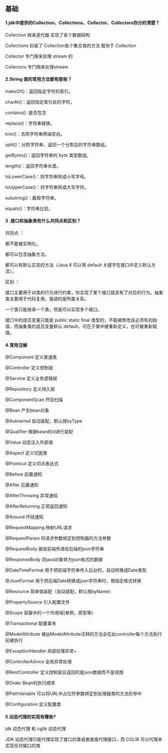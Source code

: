 ## 基础

#### 1.jdk中提供的Collection、Collections、Collector、Collectors你分的清楚？

Collection 继承迭代器 实现了各个数据结构

Collections 封装了 Collection各个集合类的方法 服务于 Collection

Collector 专门用来处理 stream 的

Collectors 专门用来处理stream 

####  2.String 类的常用方法都有那些？

indexOf()：返回指定字符的索引。

charAt()：返回指定索引处的字符。

contains() :是否包含

replace()：字符串替换。

trim()：去除字符串两端空白。

split()：分割字符串，返回一个分割后的字符串数组。

getBytes()：返回字符串的 byte 类型数组。

length()：返回字符串长度。

toLowerCase()：将字符串转成小写字母。

toUpperCase()：将字符串转成大写字符。

substring()：截取字符串。

equals()：字符串比较。

#### 3 .接口和抽象类有什么共同点和区别？

共同点 ：

都不能被实例化。

都可以包含抽象方法。

都可以有默认实现的方法（Java 8 可以用 default 关键字在接口中定义默认方法）。

区别 ：

接口主要用于对类的行为进行约束，你实现了某个接口就具有了对应的行为。抽象类主要用于代码复用，强调的是所属关系。

一个类只能继承一个类，但是可以实现多个接口。

接口中的成员变量只能是 public static final 类型的，不能被修改且必须有初始值，而抽象类的成员变量默认 default，可在子类中被重新定义，也可被重新赋值。

####  4.常用注解

@Component 定义普通类

@Controller 定义控制层

@Service 定义业务逻辑层

@Repository 定义持久层

@ComponentScan 开启扫描

@Bean 产生bean对象

@Autowired 自动装配，默认按byType

@Qualifier 根据bean的id进行装配

@Value 动态注入外部值

@Aspect 定义切面类

@Pointcut 定义切点表达式

@Before 前置通知

@After 后置通知

@AfterThrowing 异常通知

@AfterReturning 正常返回通知

@Around 环绕通知

@RequestMapping 映射URL请求

@RequestParam 将请求参数绑定到控制器的方法参数

@RequestBody 接收前端传递给后端的json字符串

@ResponseBody 将java对象转为json格式的数据

@DateTimeFormat 用于把前端字符串传入后台时，自动转换成Date类型

@JsonFormat 用于把后端Date转换成json字符串时，用指定格式转换

@Resource 简单值装配（自动装配，默认按byName）

@PropertySource 引入配置文件

@Scope 容器中的一个作用域(单例，原型等)

@Transactional 配置事务

@ModelAttribute 被@ModelAttribute注释的方法会在此controller每个方法执行前被执行

@ExceptionHandler 局部处理异常+

@ControllerAdvice 全局异常处理

@RestController 定义控制层且返回的是json数据而不是视图

@Order Bean的执行顺序

@PathVariable 可以将URL中占位符参数绑定到处理器类的方法形参中

@Configuration 定义配置类

#### 5.动态代理的实现有哪些?

jdk 动态代理 和 cglib 动态代理

JDK 动态代理只能代理实现了接口的类或者直接代理接口，而 CGLIB 可以代理未实现任何接口的类